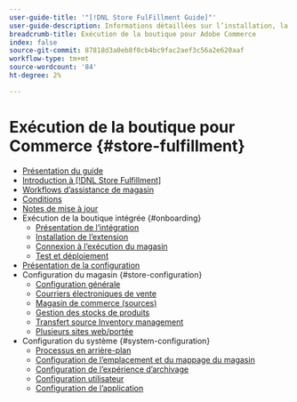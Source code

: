 ```yaml
---
user-guide-title: '"[!DNL Store FulFillment Guide]"'
user-guide-description: Informations détaillées sur l’installation, la configuration et l’utilisation de l’exécution de magasin pour les magasins Adobe Commerce.
breadcrumb-title: Exécution de la boutique pour Adobe Commerce
index: false
source-git-commit: 87818d3a0eb8f0cb4bc9fac2aef3c56a2e620aaf
workflow-type: tm+mt
source-wordcount: '84'
ht-degree: 2%

---
```



# Exécution de la boutique pour Commerce {#store-fulfillment}

- [Présentation du guide](guide-overview.md)
- [Introduction à [!DNL Store Fulfillment]](introduction.md)
- [Workflows d’assistance de magasin](store-assist-modules.md)
- [Conditions](solution-requirements.md)
- [Notes de mise à jour](release-notes.md)
- Exécution de la boutique intégrée {#onboarding}
   - [Présentation de l’intégration](onboard.md)
   - [Installation de l’extension](install.md)
   - [Connexion à l’exécution du magasin](connect-set-up-service.md)
   - [Test et déploiement](test-and-deploy.md)
- [Présentation de la configuration](service-config-settings-overview.md)
- Configuration du magasin {#store-configuration}
   - [Configuration générale](enable-general.md)
   - [Courriers électroniques de vente](sales-emails.md)
   - [Magasin de commerce (sources)](merchant-store-configuration.md)
   - [Gestion des stocks de produits](product-stock.md)
   - [Transfert source Inventory management](inventory-stock-transfer.md)
   - [Plusieurs sites web/portée](multi-site-and-scope-config.md)
- Configuration du système {#system-configuration}
   - [Processus en arrière-plan](background-processes.md)
   - [Configuration de l’emplacement et du mappage du magasin](store-location-map-provider-setup.md)
   - [Configuration de l’expérience d’archivage](check-in-experience-setup.md)
   - [Configuration utilisateur](user-setup.md)
   - [Configuration de l’application](app-setup.md)



